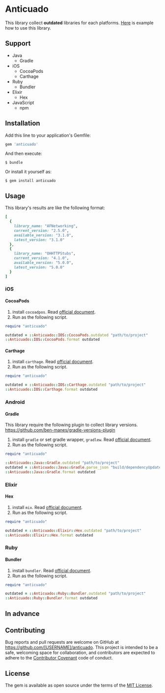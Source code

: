 # Anticuado

This library collect __outdated__ libraries for each platforms. [Here](https://github.com/KazuCocoa/anticuado-example) is example how to use this library.

## Support
- Java
    - Gradle
- iOS
    - CocoaPods
    - Carthage
- Ruby
    - Bundler
- Elixir
    - Hex
- JavaScript
    - npm

## Installation

Add this line to your application's Gemfile:

```ruby
gem 'anticuado'
```

And then execute:

    $ bundle

Or install it yourself as:

    $ gem install anticuado

## Usage

This library's results are like the following format:

```ruby
[
  {
    library_name: "AFNetworking",
    current_version: "2.5.0",
    available_version: "3.1.0",
    latest_version: "3.1.0"
  },
  {
    library_name: "OHHTTPStubs",
    current_version: "4.1.0",
    available_version: "5.0.0",
    latest_version: "5.0.0"
  }
]
```

### iOS
#### CocoaPods
1. install `cocoadpos`. Read [official document](https://cocoapods.org/).
2. Run as the following script.

```ruby
require "anticuado"

outdated = ::Anticuado::IOS::CocoaPods.outdated "path/to/project"
::Anticuado::IOS::CocoaPods.format outdated
```

#### Carthage
1. install `carthage`. Read [official document](https://github.com/Carthage/Carthage).
2. Run as the following script.

```ruby
require "anticuado"

outdated = ::Anticuado::IOS::Carthage.outdated "path/to/project"
::Anticuado::IOS::Carthage.format outdated
```

### Android
#### Gradle

This library require the following plugin to collect library versions.
https://github.com/ben-manes/gradle-versions-plugin

1. install `gradle` or set gradle wrapper, `gradlew`. Read [official document](https://gradle.org/).
2. Run as the following script.

```ruby
require "anticuado"

::Anticuado::Java::Gradle.outdated "path/to/project"
outdated = ::Anticuado::Java::Gradle.parse_json "build/dependencyUpdates"
::Anticuado::Java::Gradle.format outdated
```

### Elixir
#### Hex
1. install `mix`. Read [official document](http://elixir-lang.org/install.html).
2. Run as the following script.

```ruby
require "anticuado"

outdated = ::Anticuado::Elixir::Hex.outdated "path/to/project"
::Anticuado::Elixir::Hex.format outdated
```

### Ruby
#### Bundler
1. install `bundler`. Read [official document](http://bundler.io/).
2. Run as the following script.

```ruby
require "anticuado"

outdated = ::Anticuado::Ruby::Bundler.outdated "path/to/project"
::Anticuado::Ruby::Bundler.format outdated
```

## In advance


## Contributing

Bug reports and pull requests are welcome on GitHub at https://github.com/[USERNAME]/anticuado. This project is intended to be a safe, welcoming space for collaboration, and contributors are expected to adhere to the [Contributor Covenant](http://contributor-covenant.org) code of conduct.


## License

The gem is available as open source under the terms of the [MIT License](http://opensource.org/licenses/MIT).
